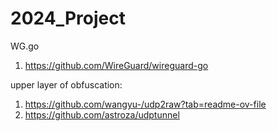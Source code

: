 # 2024_Project


WG.go
1. https://github.com/WireGuard/wireguard-go

upper layer of obfuscation:
1. https://github.com/wangyu-/udp2raw?tab=readme-ov-file
2. https://github.com/astroza/udptunnel


